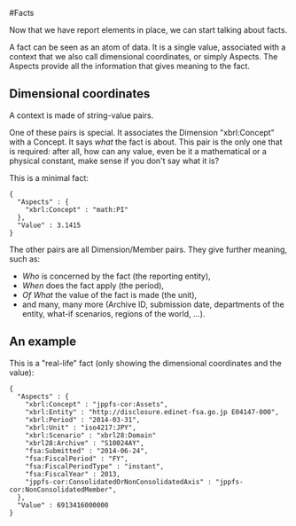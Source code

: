 #Facts

Now that we have report elements in place, we can start talking about facts.

A fact can be seen as an atom of data. It is a single value, associated with a context that we also call dimensional coordinates, or simply Aspects. The Aspects provide all the information that gives meaning to the fact.

Dimensional coordinates
-----------------------

A context is made of string-value pairs.

One of these pairs is special. It associates the Dimension "xbrl:Concept" with a Concept. It says *what* the fact is about. This pair is the only one that is required: after all, how can any value, even be it a mathematical or a physical constant, make sense if you don't say what it is?

This is a minimal fact:

    {
      "Aspects" : {
        "xbrl:Concept" : "math:PI"
      },
      "Value" : 3.1415
    }

The other pairs are all Dimension/Member pairs. They give further meaning, such as:

- *Who* is concerned by the fact (the reporting entity),
- *When* does the fact apply (the period),
- *Of What* the value of the fact is made (the unit),
- and many, many more (Archive ID, submission date, departments of the entity, what-if scenarios, regions of the world, ...).

An example
----------

This is a "real-life" fact (only showing the dimensional coordinates and the value):

    {
      "Aspects" : {
        "xbrl:Concept" : "jppfs-cor:Assets",
        "xbrl:Entity" : "http://disclosure.edinet-fsa.go.jp E04147-000",
        "xbrl:Period" : "2014-03-31",
        "xbrl:Unit" : "iso4217:JPY",
        "xbrl:Scenario" : "xbrl28:Domain"
        "xbrl28:Archive" : "S10024AY",
        "fsa:Submitted" : "2014-06-24",
        "fsa:FiscalPeriod" : "FY",
        "fsa:FiscalPeriodType" : "instant",
        "fsa:FiscalYear" : 2013,
        "jppfs-cor:ConsolidatedOrNonConsolidatedAxis" : "jppfs-cor:NonConsolidatedMember",
      },
      "Value" : 6913416000000
    }
